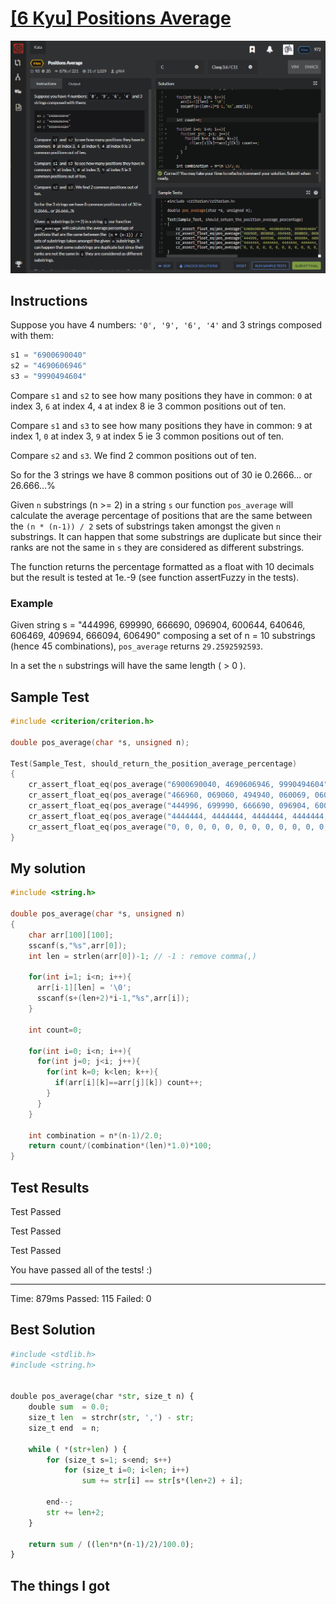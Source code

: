 # [[6 Kyu] Positions Average](https://www.codewars.com/kata/59f4a0acbee84576800000af/train/c)

![image](./Problem.png)


## Instructions

Suppose you have 4 numbers: `'0', '9', '6', '4'` and 3 strings composed with them:

```c
s1 = "6900690040"
s2 = "4690606946"
s3 = "9990494604"
```

Compare `s1` and `s2` to see how many positions they have in common: `0` at index 3, `6` at index 4, `4` at index 8 ie 3 common positions out of ten.

Compare `s1` and `s3` to see how many positions they have in common: `9` at index 1, `0` at index 3, `9` at index 5 ie 3 common positions out of ten.

Compare `s2` and `s3`. We find 2 common positions out of ten.

So for the 3 strings we have 8 common positions out of 30 ie 0.2666... or 26.666...%

Given `n` substrings (n >= 2) in a string `s` our function `pos_average` will calculate the average percentage of positions that are the same between the `(n * (n-1)) / 2` sets of substrings taken amongst the given `n` substrings. It can happen that some substrings are duplicate but since their ranks are not the same in `s` they are considered as different substrings.

The function returns the percentage formatted as a float with 10 decimals but the result is tested at 1e.-9 (see function assertFuzzy in the tests).

### Example

Given string s = "444996, 699990, 666690, 096904, 600644, 640646, 606469, 409694, 666094, 606490" composing a set of n = 10 substrings (hence 45 combinations), `pos_average` returns `29.2592592593`.

In a set the `n` substrings will have the same length ( > 0 ).



## Sample Test

```c
#include <criterion/criterion.h>

double pos_average(char *s, unsigned n);

Test(Sample_Test, should_return_the_position_average_percentage)
{
    cr_assert_float_eq(pos_average("6900690040, 4690606946, 9990494604", 3u), 26.6666666667, 0.0000000001);
    cr_assert_float_eq(pos_average("466960, 069060, 494940, 060069, 060090, 640009, 496464, 606900, 004000, 944096", 10u), 26.6666666667, 0.0000000001);
    cr_assert_float_eq(pos_average("444996, 699990, 666690, 096904, 600644, 640646, 606469, 409694, 666094, 606490", 10u), 29.2592592593, 0.0000000001);
    cr_assert_float_eq(pos_average("4444444, 4444444, 4444444, 4444444, 4444444", 5u), 100.0, 0.0000000001);
    cr_assert_float_eq(pos_average("0, 0, 0, 0, 0, 0, 0, 0, 0, 0, 0, 0, 0, 0, 0, 0, 0", 17u), 100.0, 0.0000000001);
}
```



## My solution

```c
#include <string.h>

double pos_average(char *s, unsigned n)
{
    char arr[100][100];
    sscanf(s,"%s",arr[0]);
    int len = strlen(arr[0])-1; // -1 : remove comma(,)
    
    for(int i=1; i<n; i++){
      arr[i-1][len] = '\0';
      sscanf(s+(len+2)*i-1,"%s",arr[i]);
    }    
    
    int count=0;
    
    for(int i=0; i<n; i++){
      for(int j=0; j<i; j++){
        for(int k=0; k<len; k++){
          if(arr[i][k]==arr[j][k]) count++;
        }
      }
    }
    
    int combination = n*(n-1)/2.0;
    return count/(combination*(len)*1.0)*100;
}

```



## Test Results

Test Passed

Test Passed

Test Passed

You have passed all of the tests! :)

---------

Time: 879ms Passed: 115 Failed: 0



## Best Solution

```python
#include <stdlib.h>
#include <string.h>


double pos_average(char *str, size_t n) {
    double sum  = 0.0;
    size_t len  = strchr(str, ',') - str;
    size_t end  = n;
     
    while ( *(str+len) ) {
        for (size_t s=1; s<end; s++)
            for (size_t i=0; i<len; i++)
                sum += str[i] == str[s*(len+2) + i];

        end--;
        str += len+2;
    }

    return sum / ((len*n*(n-1)/2)/100.0);
}
```



## The things I got


